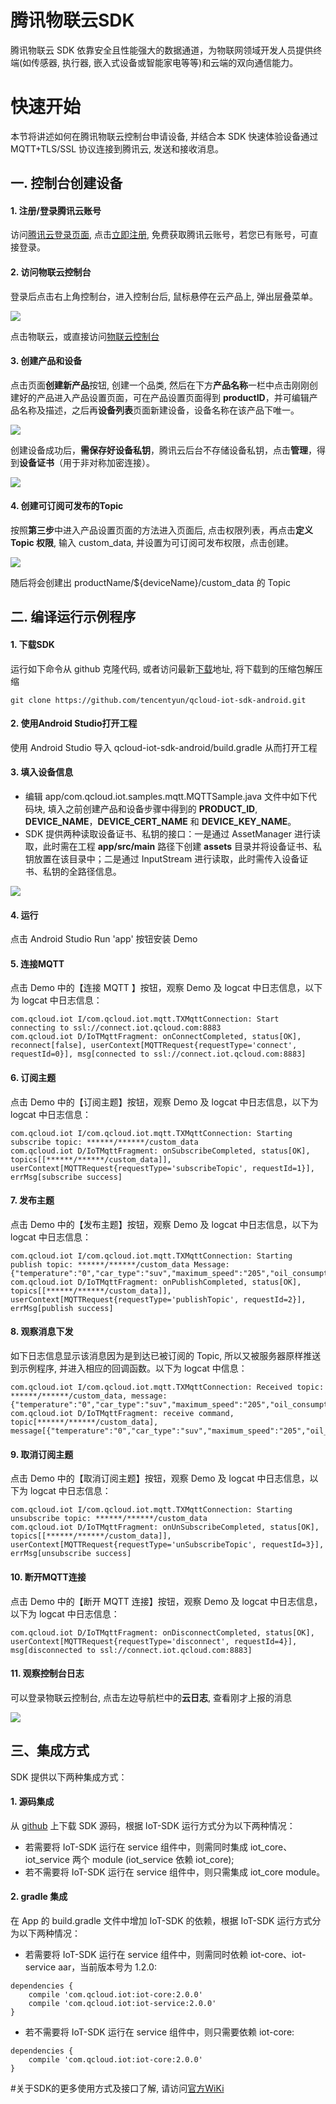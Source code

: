# 腾讯物联云SDK
腾讯物联云 SDK 依靠安全且性能强大的数据通道，为物联网领域开发人员提供终端(如传感器, 执行器, 嵌入式设备或智能家电等等)和云端的双向通信能力。

# 快速开始
本节将讲述如何在腾讯物联云控制台申请设备, 并结合本 SDK 快速体验设备通过 MQTT+TLS/SSL 协议连接到腾讯云, 发送和接收消息。

## 一. 控制台创建设备

#### 1. 注册/登录腾讯云账号
访问[腾讯云登录页面](https://cloud.tencent.com/login?s_url=https%3A%2F%2Fcloud.tencent.com%2F), 点击[立即注册](https://cloud.tencent.com/register?s_url=https%3A%2F%2Fcloud.tencent.com%2F), 免费获取腾讯云账号，若您已有账号，可直接登录。

#### 2. 访问物联云控制台
登录后点击右上角控制台，进入控制台后, 鼠标悬停在云产品上, 弹出层叠菜单。

![](http://qzonestyle.gtimg.cn/qzone/vas/opensns/res/doc/{0603FE05-A96A-41E4-A0B8-AA2D9200928A}.png
)

点击物联云，或直接访问[物联云控制台](https://console.qcloud.com/iotcloud)

#### 3. 创建产品和设备
点击页面**创建新产品**按钮, 创建一个品类, 然后在下方**产品名称**一栏中点击刚刚创建好的产品进入产品设置页面，可在产品设置页面得到 **productID**，并可编辑产品名称及描述，之后再**设备列表**页面新建设备，设备名称在该产品下唯一。

![](http://qzonestyle.gtimg.cn/qzone/vas/opensns/res/doc/iot_15157295174920.png
)

创建设备成功后，**需保存好设备私钥**，腾讯云后台不存储设备私钥，点击**管理**，得到**设备证书**（用于非对称加密连接）。

![](http://qzonestyle.gtimg.cn/qzone/vas/opensns/res/doc/iot_15157296439268.png)

#### 4. 创建可订阅可发布的Topic

按照**第三步**中进入产品设置页面的方法进入页面后, 点击权限列表，再点击**定义 Topic 权限**, 输入 custom_data, 并设置为可订阅可发布权限，点击创建。

![](http://qzonestyle.gtimg.cn/qzone/vas/opensns/res/doc/iot_15157461133250.png)

随后将会创建出 productName/${deviceName}/custom_data 的 Topic

## 二. 编译运行示例程序

#### 1. 下载SDK
运行如下命令从 github 克隆代码, 或者访问最新[下载](https://github.com/tencentyun/qcloud-iot-sdk-android/releases)地址, 将下载到的压缩包解压缩

```git clone https://github.com/tencentyun/qcloud-iot-sdk-android.git```

#### 2. 使用Android Studio打开工程
使用 Android Studio 导入 qcloud-iot-sdk-android/build.gradle 从而打开工程

#### 3. 填入设备信息
- 编辑 app/com.qcloud.iot.samples.mqtt.MQTTSample.java 文件中如下代码块, 填入之前创建产品和设备步骤中得到的 **PRODUCT_ID**, **DEVICE_NAME**，**DEVICE_CERT_NAME** 和 **DEVICE_KEY_NAME**。
- SDK 提供两种读取设备证书、私钥的接口：一是通过 AssetManager 进行读取，此时需在工程 **app/src/main** 路径下创建 **assets** 目录并将设备证书、私钥放置在该目录中；二是通过 InputStream 进行读取，此时需传入设备证书、私钥的全路径信息。

![](http://qzonestyle.gtimg.cn/qzone/vas/opensns/res/doc/3F7DAD8A10D94F2992AF2AE8F12F6DEC.png)

#### 4. 运行
点击 Android Studio Run 'app' 按钮安装 Demo

#### 5. 连接MQTT
点击 Demo 中的【连接 MQTT 】按钮，观察 Demo 及 logcat 中日志信息，以下为 logcat 中日志信息：
```
com.qcloud.iot I/com.qcloud.iot.mqtt.TXMqttConnection: Start connecting to ssl://connect.iot.qcloud.com:8883
com.qcloud.iot D/IoTMqttFragment: onConnectCompleted, status[OK], reconnect[false], userContext[MQTTRequest{requestType='connect', requestId=0}], msg[connected to ssl://connect.iot.qcloud.com:8883]
```
#### 6. 订阅主题
点击 Demo 中的【订阅主题】按钮，观察 Demo 及 logcat 中日志信息，以下为 logcat 中日志信息：
```
com.qcloud.iot I/com.qcloud.iot.mqtt.TXMqttConnection: Starting subscribe topic: ******/******/custom_data
com.qcloud.iot D/IoTMqttFragment: onSubscribeCompleted, status[OK], topics[[******/******/custom_data]], userContext[MQTTRequest{requestType='subscribeTopic', requestId=1}], errMsg[subscribe success]
```
#### 7. 发布主题
点击 Demo 中的【发布主题】按钮，观察 Demo 及 logcat 中日志信息，以下为 logcat 中日志信息：
```
com.qcloud.iot I/com.qcloud.iot.mqtt.TXMqttConnection: Starting publish topic: ******/******/custom_data Message: {"temperature":"0","car_type":"suv","maximum_speed":"205","oil_consumption":"6.6"}
com.qcloud.iot D/IoTMqttFragment: onPublishCompleted, status[OK], topics[[******/******/custom_data]],  userContext[MQTTRequest{requestType='publishTopic', requestId=2}], errMsg[publish success]
```

#### 8. 观察消息下发
如下日志信息显示该消息因为是到达已被订阅的 Topic, 所以又被服务器原样推送到示例程序, 并进入相应的回调函数。以下为 logcat 中信息：
```
com.qcloud.iot I/com.qcloud.iot.mqtt.TXMqttConnection: Received topic: ******/******/custom_data, message: {"temperature":"0","car_type":"suv","maximum_speed":"205","oil_consumption":"6.6"}
com.qcloud.iot D/IoTMqttFragment: receive command, topic[******/******/custom_data], message[{"temperature":"0","car_type":"suv","maximum_speed":"205","oil_consumption":"6.6"}]
```

#### 9. 取消订阅主题
点击 Demo 中的【取消订阅主题】按钮，观察 Demo 及 logcat 中日志信息，以下为 logcat 中日志信息：
```
com.qcloud.iot I/com.qcloud.iot.mqtt.TXMqttConnection: Starting unsubscribe topic: ******/******/custom_data
com.qcloud.iot D/IoTMqttFragment: onUnSubscribeCompleted, status[OK], topics[[******/******/custom_data]], userContext[MQTTRequest{requestType='unSubscribeTopic', requestId=3}], errMsg[unsubscribe success]
```

#### 10. 断开MQTT连接
点击 Demo 中的【断开 MQTT 连接】按钮，观察 Demo 及 logcat 中日志信息，以下为 logcat 中日志信息：
```
com.qcloud.iot D/IoTMqttFragment: onDisconnectCompleted, status[OK], userContext[MQTTRequest{requestType='disconnect', requestId=4}], msg[disconnected to ssl://connect.iot.qcloud.com:8883]
```

#### 11. 观察控制台日志
可以登录物联云控制台, 点击左边导航栏中的**云日志**, 查看刚才上报的消息

![](http://qzonestyle.gtimg.cn/qzone/vas/opensns/res/doc/iot_1515734324922.png)

## 三、集成方式
SDK 提供以下两种集成方式：
#### 1. 源码集成
从 [github](https://github.com/tencentyun/qcloud-iot-sdk-android) 上下载 SDK 源码，根据 IoT-SDK 运行方式分为以下两种情况：
- 若需要将 IoT-SDK 运行在 service 组件中，则需同时集成 iot_core、iot_service 两个 module (iot_service 依赖 iot_core);
- 若不需要将 IoT-SDK 运行在 service 组件中，则只需集成 iot_core module。

#### 2. gradle 集成
在 App 的 build.gradle 文件中增加 IoT-SDK 的依赖，根据 IoT-SDK 运行方式分为以下两种情况：
- 若需要将 IoT-SDK 运行在 service 组件中，则需同时依赖 iot-core、iot-service aar，当前版本号为 1.2.0:
```
dependencies {
    compile 'com.qcloud.iot:iot-core:2.0.0'
    compile 'com.qcloud.iot:iot-service:2.0.0'
}
```
- 若不需要将 IoT-SDK 运行在 service 组件中，则只需要依赖 iot-core:
```
dependencies {
    compile 'com.qcloud.iot:iot-core:2.0.0'
}
```

#关于SDK的更多使用方式及接口了解, 请访问[官方WiKi](https://github.com/tencentyun/qcloud-iot-sdk-android/wiki)